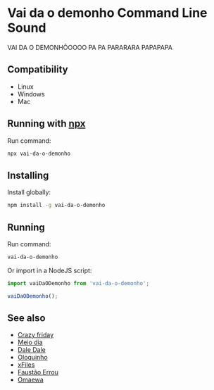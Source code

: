 # Vai da o demonho Command Line Sound

VAI DA O DEMONHÔOOOO PA PA PARARARA PAPAPAPA

## Compatibility

- Linux
- Windows
- Mac

## Running with [npx](https://www.npmjs.com/package/npx)
Run command:
```sh
npx vai-da-o-demonho
```
## Installing
Install globally:
```sh
npm install -g vai-da-o-demonho
```
## Running
Run command:
```sh
vai-da-o-demonho
```
Or import in a NodeJS script:
```js
import vaiDaODemonho from 'vai-da-o-demonho';

vaiDaODemonho();
```
## See also

 - [Crazy friday](https://github.com/JoaoVictorNascimento/friday)
 - [Meio dia](https://github.com/douglasjunior/meiodia)
 - [Dale Dale](https://github.com/anabastos/daledale)
 - [Oloquinho](https://github.com/oloquinho/oloquinho)
 - [xFiles](https://github.com/BrOrlandi/xfiles/)
 - [Faustão Errou](https://github.com/BrOrlandi/faustao-errou/)
 - [Omaewa](https://github.com/BrOrlandi/omaewa/)
